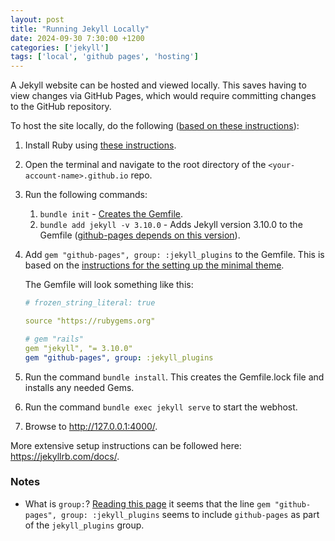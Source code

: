 ```yaml
---
layout: post
title: "Running Jekyll Locally"
date: 2024-09-30 7:30:00 +1200
categories: ['jekyll']
tags: ['local', 'github pages', 'hosting']
---
```


A Jekyll website can be hosted and viewed locally. This saves having to view changes via GitHub Pages, which would require committing changes to the GitHub repository.

To host the site locally, do the following ([based on these instructions](https://docs.github.com/en/pages/setting-up-a-github-pages-site-with-jekyll/testing-your-github-pages-site-locally-with-jekyll)):

1. Install Ruby using [these instructions](https://jekyllrb.com/docs/installation/windows/).
1. Open the terminal and navigate to the root directory of the `<your-account-name>.github.io` repo.
1. Run the following commands:
   1. `bundle init` - [Creates the Gemfile](https://www.bundler.cn/man/bundle-init.1.html).
   1. `bundle add jekyll -v 3.10.0` - Adds Jekyll version 3.10.0 to the Gemfile ([github-pages depends on this version](https://pages.github.com/versions/)).
1. Add `gem "github-pages", group: :jekyll_plugins` to the Gemfile. This is based on the [instructions for the setting up the minimal theme](https://github.com/pages-themes/minimal?tab=readme-ov-file#usage).

    The Gemfile will look something like this:
    ```yml
    # frozen_string_literal: true

    source "https://rubygems.org"

    # gem "rails"
    gem "jekyll", "= 3.10.0"
    gem "github-pages", group: :jekyll_plugins
    ```
1. Run the command `bundle install`. This creates the Gemfile.lock file and installs any needed Gems.
1. Run the command `bundle exec jekyll serve` to start the webhost.
1. Browse to http://127.0.0.1:4000/.

More extensive setup instructions can be followed here: https://jekyllrb.com/docs/.


### Notes

- What is `group:`? [Reading this page](https://jekyllrb.com/docs/plugins/installation/#the-jekyll_plugins-group) it seems that the line `gem "github-pages", group: :jekyll_plugins` seems to include `github-pages` as part of the `jekyll_plugins` group.
